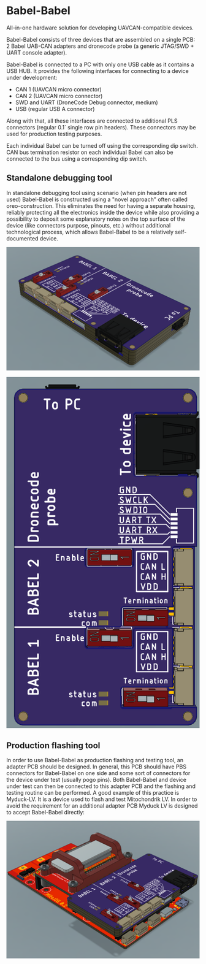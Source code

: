 # Babel-Babel
All-in-one hardware solution for developing UAVCAN-compatible devices.

Babel-Babel consists of three devices that are assembled on a single PCB: 2 Babel UAB-CAN adapters and dronecode probe (a generic JTAG/SWD + UART console adapter).

Babel-Babel is connected to a PC with only one USB cable as it contains a USB HUB. It provides the following interfaces for connecting to a device under development:
- CAN 1 (UAVCAN micro connector)
- CAN 2 (UAVCAN micro connector)
- SWD and UART (DroneCode Debug connector, medium)
- USB (regular USB A connector)

Along with that, all these interfaces are connected to additional PLS connectors (regular 0.1` single row pin headers). 
These connectors may be used for production testing purposes.

Each individual Babel can be turned off using the corresponding dip switch. CAN bus termination resistor on each individual Babel can also be connected to the bus 
using a corresponding dip switch.

## Standalone debugging tool 
In standalone debugging tool using scenario (when pin headers are not used) Babel-Babel is constructed using a "novel approach" often called oreo-construction.
This eliminates the need for having a separate housing, reliably protecting all the electronics inside the device
while also providing a possibility to deposit some explanatory notes on the top surface of the device 
(like connectors purpose, pinouts, etc.) without additional technological process, which allows Babel-Babel to be a relatively self-documented device.

![](figures/General_view.png)

![](figures/Pinout.png)

## Production flashing tool
In order to use Babel-Babel as production flashing and testing tool, an adapter PCB should be designed.
In general, this PCB should have PBS connectors for Babel-Babel on one side and some sort of connectors for the device under test (usually pogo pins).
Both Babel-Babel and device under test can then be connected to this adapter PCB and the flashing and testing routine can be performed.
A good example of this practice is Myduck-LV.
It is a device used to flash and test Mitochondrik LV.
In order to avoid the requirement for an additional adapter PCB Myduck LV is designed to accept Babel-Babel directly: 

![](figures/Myduck-LV.png)
